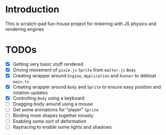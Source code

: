 # Introduction

This is scratch-pad fun-house project for tinkering with JS physics and rendering engines

# TODOs

- [x] Getting very basic stuff rendered
- [x] Driving movement of `pixie.js` `Sprite` from `matter-js` `Body`
- [x] Creating wrapper around `Engine`, `Application` and `Runner` to debloat `main.ts`
- [x] Creating wrapper around `Body`  and `Sprite` to ensure easy position and rotation updates
- [x] Controlling `Body` using a keyboard
- [ ] Dragging body around using a mouse
- [ ] Get some animations for "player" `Sprite`
- [ ] Binding more shapes together loosely
- [ ] Enabling some sort of deformation
- [ ] Raytracing to enable some lights and shadows